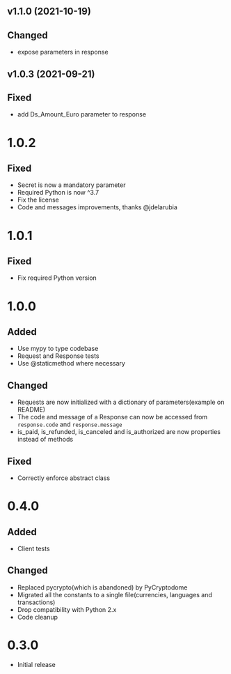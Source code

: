 <!--next-version-placeholder-->

## v1.1.0 (2021-10-19)

## Changed

- expose parameters in response

## v1.0.3 (2021-09-21)

## Fixed

- add Ds_Amount_Euro parameter to response

# 1.0.2

## Fixed

- Secret is now a mandatory parameter
- Required Python is now ^3.7
- Fix the license
- Code and messages improvements, thanks @jdelarubia
  
# 1.0.1

## Fixed

- Fix required Python version

# 1.0.0

## Added

- Use mypy to type codebase
- Request and Response tests
- Use @staticmethod where necessary

## Changed

- Requests are now initialized with a dictionary of parameters(example on README)
- The code and message of a Response can now be accessed from `response.code` and `response.message`
- is_paid, is_refunded, is_canceled and is_authorized are now properties instead of methods

## Fixed

- Correctly enforce abstract class

# 0.4.0

## Added

- Client tests

## Changed

- Replaced pycrypto(which is abandoned) by PyCryptodome
- Migrated all the constants to a single file(currencies, languages and transactions)
- Drop compatibility with Python 2.x
- Code cleanup

# 0.3.0

- Initial release
